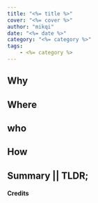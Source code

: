```yaml
---
title: "<%= title %>"
cover: "<%= cover %>"
author: "mikqi"
date: "<%= date %>"
category: "<%= category %>"
tags:
    - <%= category %>
---
```


<!-- WHAT + When + Intro + Latar Belakang masalah -->

## Why

## Where

## who

## How

## Summary || TLDR;

#### Credits